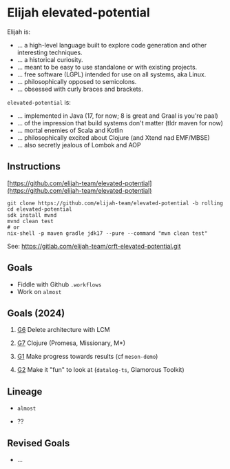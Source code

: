 Elijah elevated-potential
==========================

Elijah is:

- ... a high-level language built to explore code generation and other interesting techniques.
- ... a historical curiosity.
- ... meant to be easy to use standalone or with existing projects.
- ... free software (LGPL) intended for use on all systems, aka Linux.
- ... philosophically opposed to semicolons.
- ... obsessed with curly braces and brackets.

`elevated-potential` is:

- ... implemented in Java (17, for now; 8 is great and Graal is you're paal)
- ... of the impression that build systems don't matter (tldr maven for now)
- ... mortal enemies of Scala and Kotlin
- ... philosophically excited about Clojure (and Xtend nad EMF/MBSE)
- ... also secretly jealous of Lombok and AOP


Instructions
-------------

[https://github.com/elijah-team/elevated-potential](https://github.com/elijah-team/elevated-potential)

```shell
git clone https://github.com/elijah-team/elevated-potential -b rolling
cd elevated-potential
sdk install mvnd
mvnd clean test
# or 
nix-shell -p maven gradle jdk17 --pure --command "mvn clean test"
```

See: https://gitlab.com/elijah-team/crft-elevated-potential.git

Goals
------

- Fiddle with Github `.workflows`
- Work on `almost`

Goals (2024)
-------------

1. [G6][6] Delete architecture with LCM

2. [G7][7] Clojure (Promesa, Missionary, M*)

3. [G1][1] Make progress towards results (cf `meson-demo`)

4. [G2][2] Make it "fun" to look at (`datalog-ts`, Glamorous Toolkit)

Lineage
--------

- `almost`

- ??


Revised Goals
--------------

- ...


[1]: https://gitlab.com/elijah-team/documentation/petal-to-the-medal/-/blob/main/ginitiatives/G1.md
[2]: https://gitlab.com/elijah-team/documentation/petal-to-the-medal/-/blob/main/ginitiatives/G2.md
[3]: https://gitlab.com/elijah-team/documentation/petal-to-the-medal/-/blob/main/ginitiatives/G3.md
[4]: https://gitlab.com/elijah-team/documentation/petal-to-the-medal/-/blob/main/ginitiatives/G4.md
[6]: https://gitlab.com/elijah-team/documentation/petal-to-the-medal/-/blob/main/ginitiatives/G6.md
[7]: https://gitlab.com/elijah-team/documentation/petal-to-the-medal/-/blob/main/ginitiatives/G7.md
